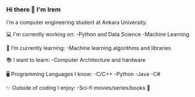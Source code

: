 ### Hi there 👋 I'm Irem
I'm a computer engineering student at Ankara University. 

💻 I'm currently working on:
   -Python and Data Science
   -Machine Learning
 
🌱 I’m currently learning:
   -Machine learning algorithms and libraries

 📚 I want to learn:
    -Computer Architecture and hardware
     
 🖥️ Programming Languages I know:
    -C/C++
    -Python
    -Java
    -C#
   
✨ Outside of coding I enjoy:
   -Sci-fi movies/series/books 🖖
